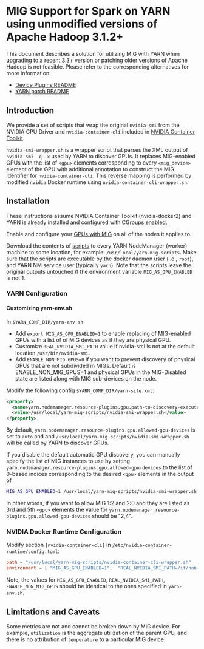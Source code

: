 # MIG Support for Spark on YARN using unmodified versions of Apache Hadoop 3.1.2+

This document describes a solution for utilizing MIG with YARN when upgrading to a recent 3.3+
version or patching older versions of Apache Hadoop is not feasible. Please refer to the corresponding
alternatives for more information:
- [Device Plugins README](../device-plugins/gpu-mig/README.md)
- [YARN patch README](../resource-types/gpu-mig/README.md)

## Introduction

We provide a set of scripts that wrap the original `nvidia-smi` from the NVIDIA GPU Driver and `nvidia-container-cli`
included in [NVIDIA Container Toolkit](https://github.com/NVIDIA/nvidia-docker).

`nvidia-smi-wrapper.sh` is a wrapper script that parses the XML output of `nvidia-smi -q -x` used by YARN
to discover GPUs. It replaces MIG-enabled GPUs with the list of `<gpu>` elements corresponding to every
`<mig_device>` element of the GPU with additional annotation to construct the MIG identifier for
`nvidia-container-cli`. This reverse mapping is performed by  modified `nvidia` Docker runtime using
`nvidia-container-cli-wrapper.sh`.

## Installation

These instructions assume NVIDIA Container Toolkit (nvidia-docker2) and YARN is already installed
and configured with [CGroups enabled](https://hadoop.apache.org/docs/r3.1.2/hadoop-yarn/hadoop-yarn-site/UsingGpus.html).

Enable and configure your [GPUs with MIG](https://docs.nvidia.com/datacenter/tesla/mig-user-guide/index.html) on all of the nodes
it applies to.

Download the contents of [scripts](./scripts/) to every YARN NodeManager (worker) machine
to some location, for example: `/usr/local/yarn-mig-scripts`. Make sure that the scripts
are executable by the docker daemon user (i.e., `root`), and YARN NM service user (typically `yarn`). Note that the scripts
leave the original outputs untouched if the environment variable `MIG_AS_GPU_ENABLED` is not 1.

### YARN Configuration
#### Customizing yarn-env.sh

In `$YARN_CONF_DIR/yarn-env.sh`
- Add `export MIG_AS_GPU_ENABLED=1` to enable replacing of MIG-enabled GPUs with a list
of of MIG devices as if they are physical GPU.
- Customize `REAL_NVIDIA_SMI_PATH` value if nvidia-smi is not at the default location
`/usr/bin/nvidia-smi`.
- Add `ENABLE_NON_MIG_GPUS=0` if you want to prevent discovery of physical GPUs that are not subdivided in MIGs.
Default is ENABLE_NON_MIG_GPUS=1 and physical GPUs in the MIG-Disabled state are listed along with MIG sub-devices on the node.

Modify the following config `$YARN_CONF_DIR/yarn-site.xml`:
```xml
<property>
  <name>yarn.nodemanager.resource-plugins.gpu.path-to-discovery-executables</name>
  <value>/usr/local/yarn-mig-scripts/nvidia-smi-wrapper.sh</value>
</property>
```

By default, `yarn.nodemanager.resource-plugins.gpu.allowed-gpu-devices` is set to `auto` and
and `/usr/local/yarn-mig-scripts/nvidia-smi-wrapper.sh` will be called by YARN to discover GPUs.

If you disable the default automatic GPU discovery, you can manually
specify the list of MIG instances to use by setting
`yarn.nodemanager.resource-plugins.gpu.allowed-gpu-devices` to the list of
0-based indices corresponding to the desired `<gpu>` elements in the output of

```bash
MIG_AS_GPU_ENABLED=1 /usr/local/yarn-mig-scripts/nvidia-smi-wrapper.sh -q -x
```

In other words, if you want to allow MIG 1:2 and 2:0 and they are listed as 3rd and 5th `<gpu>`
elements the value for `yarn.nodemanager.resource-plugins.gpu.allowed-gpu-devices` should be
"2,4".

### NVIDIA Docker Runtime Configuration

Modify section `[nvidia-container-cli]` in `/etc/nvidia-container-runtime/config.toml`:
```toml
path = "/usr/local/yarn-mig-scripts/nvidia-container-cli-wrapper.sh"
environment = [ "MIG_AS_GPU_ENABLED=1",  "REAL_NVIDIA_SMI_PATH=/if/non-default/path/nvidia-smi" ]
```

Note, the values for `MIG_AS_GPU_ENABLED`, `REAL_NVIDIA_SMI_PATH`, `ENABLE_NON_MIG_GPUS` should be
identical to the ones specified in `yarn-env.sh`.

## Limitations and Caveats
Some metrics are not and cannot be broken down by MIG device. For example, `utilization` is the
aggregate utilization of the parent GPU, and there is no attribution of `temperature` to a
particular MIG device.